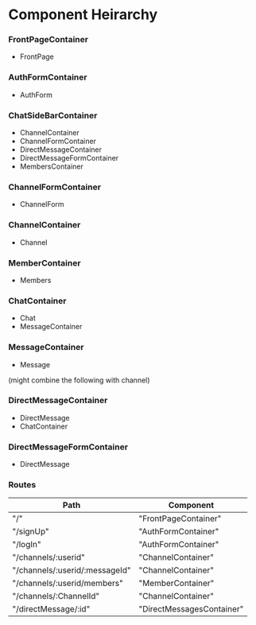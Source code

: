 # **Component Heirarchy**

### **FrontPageContainer**
  * FrontPage

### **AuthFormContainer**
  * AuthForm

### **ChatSideBarContainer**
  * ChannelContainer
  * ChannelFormContainer
  * DirectMessageContainer
  * DirectMessageFormContainer
  * MembersContainer

### **ChannelFormContainer**
  * ChannelForm

### **ChannelContainer**
  * Channel

### **MemberContainer**
  * Members

### **ChatContainer**
  * Chat
  * MessageContainer

### **MessageContainer**
* Message


(might combine the following with channel)

### **DirectMessageContainer**
* DirectMessage
* ChatContainer

### **DirectMessageFormContainer**
* DirectMessage

### Routes

|Path                                   | Component                 |
|---------------------------------------|---------------------------|
| "/"                                   | "FrontPageContainer"      |
| "/signUp"                             | "AuthFormContainer"       |
| "/logIn"                              | "AuthFormContainer"       |
| "/channels/:userid"                   | "ChannelContainer"        |
| "/channels/:userid/:messageId"        | "ChannelContainer"        |
| "/channels/:userid/members"           | "MemberContainer"         |
| "/channels/:ChannelId"                | "ChannelContainer"        |
| "/directMessage/:id"                  | "DirectMessagesContainer" |
